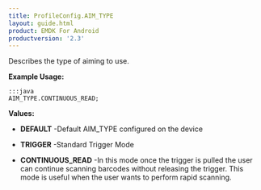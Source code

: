 ```yaml
---
title: ProfileConfig.AIM_TYPE
layout: guide.html
product: EMDK For Android
productversion: '2.3'
---
```


Describes the type of aiming to use.

 

**Example Usage:**
	
	:::java	
	AIM_TYPE.CONTINUOUS_READ;


**Values:**

* **DEFAULT** -Default AIM_TYPE configured on the device

* **TRIGGER** -Standard Trigger Mode

* **CONTINUOUS_READ** -In this mode once the trigger is pulled the user can continue scanning barcodes without releasing the trigger. This mode is useful when the user wants to perform rapid scanning.










